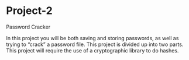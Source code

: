 # Project-2
Password Cracker

In this project you will be both saving and storing passwords, as well as trying to “crack” a password file. This project is divided up into two parts. This project will require the use of a cryptographic library to do hashes. 
